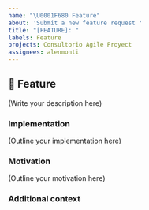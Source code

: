 ```yaml
---
name: "\U0001F680 Feature"
about: 'Submit a new feature request '
title: "[FEATURE]: "
labels: Feature
projects: Consultorio Agile Proyect
assignees: alenmonti
---
```


## 🚀 Feature

<!--What is the feature you would like to see in the project?-->

(Write your description here)

### Implementation

<!--How should this feature be implemented?-->

(Outline your implementation here)

### Motivation

<!--Why should this feature be implemented in the project?-->

(Outline your motivation here)

### Additional context

<!--Add any other context or screenshots about the feature request here.-->
